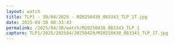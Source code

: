 ```yaml
---
layout: watch
title: TLP1 - 30/04/2025 - M20250430_083343_TLP_1T.jpg
date: 2025-04-30 08:33:43
permalink: /2025/04/30/watch/M20250430_083343_TLP_1
capture: TLP1/2025/202504/20250429/M20250430_083343_TLP_1T.jpg
---
```

